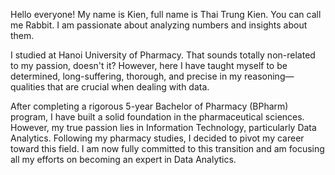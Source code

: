 Hello everyone! My name is Kien, full name is Thai Trung Kien. You can call me Rabbit. I am passionate about analyzing numbers and insights about them.

I studied at Hanoi University of Pharmacy. That sounds totally non-related to my passion, doesn't it? However, here I have taught myself to be determined, long-suffering, thorough, and precise in my reasoning—qualities that are crucial when dealing with data.

After completing a rigorous 5-year Bachelor of Pharmacy (BPharm) program, I have built a solid foundation in the pharmaceutical sciences. However, my true passion lies in Information Technology, particularly Data Analytics. Following my pharmacy studies, I decided to pivot my career toward this field. I am now fully committed to this transition and am focusing all my efforts on becoming an expert in Data Analytics.

